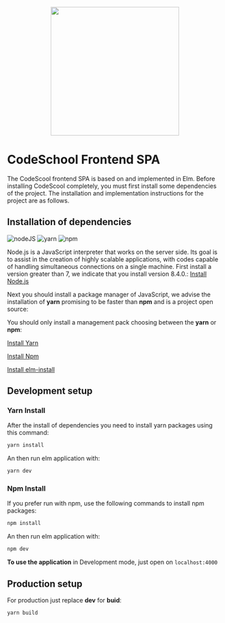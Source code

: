 <p align="center"><img width="300"src="https://codeschool.lappis.rocks/static/img/logo.svg"></p>


# CodeSchool Frontend SPA

The CodeScool frontend SPA is based on and implemented in Elm. Before installing CodeScool completely, you must first install some dependencies of the project. The installation and implementation instructions for the project are as follows.

## Installation of dependencies

![nodeJS](https://kaskwp.kask.at/wp-content/uploads/2015/03/nodejs-new-pantone-black-1-150x150.png)
![yarn](https://techracho.bpsinc.jp/wp-content/uploads/2016/10/161012_1628_HsYHd6.png)
![npm](http://restfulbrilliance.com/img/tech/npm.png)


Node.js is a JavaScript interpreter that works on the server side. Its goal is to assist in the creation of highly scalable applications, with codes capable of handling simultaneous connections on a single machine.
First install a version greater than 7, we indicate that you install version 8.4.0.: [Install Node.js](https://nodejs.org/en/download/package-manager/)

Next you should install a package manager of JavaScript, we advise the installation of **yarn** promising to be faster than **npm** and is a project open source:

You should only install a management pack choosing between the **yarn** or **npm**:

[Install Yarn](https://yarnpkg.com/lang/en/docs/install/)

[Install Npm](https://docs.npmjs.com/cli/install)

[Install elm-install](https://github.com/gdotdesign/elm-github-install)


## Development setup

###  Yarn Install
After the install of dependencies you need to install yarn packages using this command:

```bash
yarn install
```
An then run elm application with:

```bash
yarn dev
```

###  Npm Install
If you prefer run with npm, use the following commands to install npm packages:

```bash
npm install
```
An then run elm application with:

```bash
npm dev
```

**To use the application** in Development mode, just open on ```localhost:4000```


## Production setup

For production just replace **dev** for **buid**:

```bash
yarn build
```
